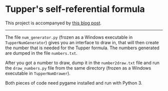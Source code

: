# Tupper's self-referential formula

This project is accompanyed by [this blog post](https://mathspp.com/blog/the-formula-that-plots-itself).

---

The file `num_generator.py` (frozen as a Windows executable in `TupperNumGenerator`) gives you an interface to draw in, that will then create the number that is needed for the Tupper formula. The numbers generated are dumped in the file `numbers.txt`.

After you got a number to draw, dump it in the `number2draw.txt` file and run the `draw_numbers.py` file from the same directory (frozen as a Windows executable in `TupperNumDrawer`).

Both pieces of code need pygame installed and run with Python 3.

